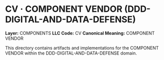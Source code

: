 # CV · COMPONENT VENDOR (DDD-DIGITAL-AND-DATA-DEFENSE)

**Layer:** COMPONENTS
**LLC Code:** CV
**Canonical Meaning:** COMPONENT VENDOR

This directory contains artifacts and implementations for the COMPONENT VENDOR within the DDD-DIGITAL-AND-DATA-DEFENSE domain.
